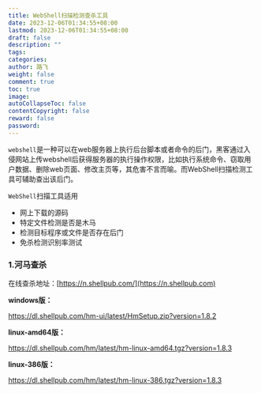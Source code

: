 ```yaml
---
title: WebShell扫描检测查杀工具
date: 2023-12-06T01:34:55+08:00
lastmod: 2023-12-06T01:34:55+08:00
draft: false
description: ""
tags: 
categories: 
author: 路飞
weight: false
comment: true
toc: true
image: 
autoCollapseToc: false
contentCopyright: false
reward: false
password:
---
```


`webshell`是一种可以在web服务器上执行后台脚本或者命令的后门，黑客通过入侵网站上传webshell后获得服务器的执行操作权限，比如执行系统命令、窃取用户数据、删除web页面、修改主页等，其危害不言而喻。而WebShell扫描检测工具可辅助查出该后门。

`WebShell`扫描工具适用

- 网上下载的源码
- 特定文件检测是否是木马
- 检测目标程序或文件是否存在后门
- 免杀检测识别率测试

### 1.河马查杀

在线查杀地址：[https://n.shellpub.com/](https://n.shellpub.com)


**windows版：**

https://dl.shellpub.com/hm-ui/latest/HmSetup.zip?version=1.8.2

**linux-amd64版：**

https://dl.shellpub.com/hm/latest/hm-linux-amd64.tgz?version=1.8.3

**linux-386版：**

https://dl.shellpub.com/hm/latest/hm-linux-386.tgz?version=1.8.3


